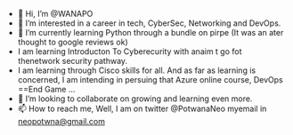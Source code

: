 - 👋 Hi, I’m @WANAPO
- 👀 I’m interested in a career in tech, CyberSec, Networking and DevOps.
- 🌱 I’m currently learning Python through a bundle on pirpe (It was an ater thought to google reviews ok) 
- I am learning Introducton To Cyberecurity with anaim t go fot thenetwork security pathway.
-  I am learning through Cisco skills for  all. 
  And as far as learning is concerned, I am intending in persuing that Azure online course, DevOps ==End Game ...
- 💞️ I’m looking to collaborate on growing and learning even more.
- 📫 How to reach me, Well, I am on twitter @PotwanaNeo myemail in neopotwna@gmail.com

<!---
WANAPO/WANAPO is a ✨ special ✨ repository because its `README.md` (this file) appears on your GitHub profile.
You can click the Preview link to take a look at your changes.
--->
